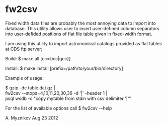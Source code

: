 fw2csv
======

Fixed width data files are probably the most annoying data to import into database.
This utility allows user to insert user-defined column separators into user-defided 
positions of flat file table given in fixed-width format.

I am using this utility to import astronomical catalogs provided as flat tables at CDS ftp server;

Build:
 $ make all [cc={icc|gcc}]
 
Install:
 $ make install [prefix=/path/to/your/bin/directory]

Example of usage: 

 $ gzip -dc table.dat.gz | \
	  fw2csv --stops=4,10,11,20,30,36 -d '|' -header 1 | \
	    psql wsdb -c "copy mytable from stdin with csv delimiter '|'" 
	
For the list of available options call 
	$ fw2csv --help 


A. Myznikov
Aug 23 2012
